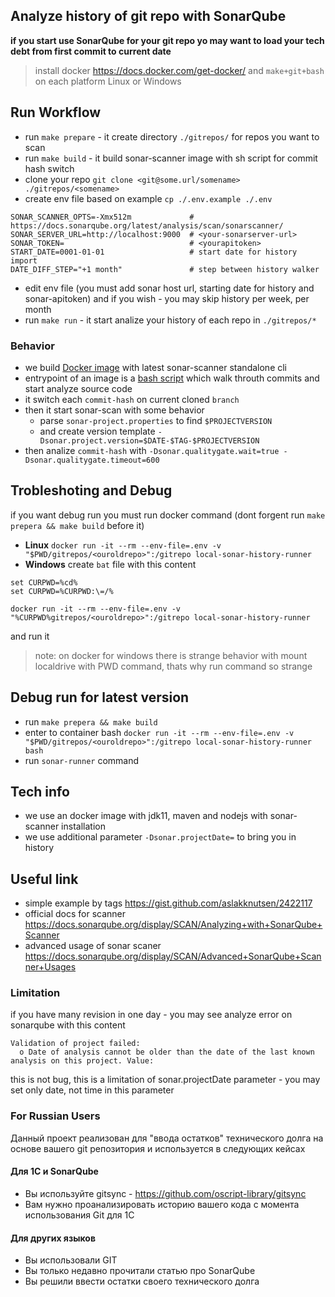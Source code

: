 ## Analyze history of git repo with SonarQube 

**if you start use SonarQube for your git repo yo may want to load your tech debt from first commit to current date**

> install docker https://docs.docker.com/get-docker/ and `make+git+bash` on each platform Linux or Windows

## Run Workflow

* run `make prepare` - it create directory `./gitrepos/` for repos you want to scan
* run `make build` - it build sonar-scanner image with sh script for commit hash switch
* clone your repo `git clone <git@some.url/somename> ./gitrepos/<somename>`
* create env file based on example `cp ./.env.example ./.env`
```
SONAR_SCANNER_OPTS=-Xmx512m             # https://docs.sonarqube.org/latest/analysis/scan/sonarscanner/
SONAR_SERVER_URL=http://localhost:9000  # <your-sonarserver-url>
SONAR_TOKEN=                            # <yourapitoken>
START_DATE=0001-01-01                   # start date for history import
DATE_DIFF_STEP="+1 month"               # step between history walker
```
* edit env file (you must add sonar host url, starting date for history and sonar-apitoken) and if you wish - you may skip history per week, per month
* run `make run` - it start analize your history of each repo in `./gitrepos/*`

### Behavior

* we build [Docker image](./Dockerfile) with latest sonar-scanner standalone cli 
* entrypoint of an image is a [bash script](./src/history-analyze.sh) which walk throuth commits and start analyze source code
* it switch each `commit-hash` on current cloned `branch`
* then it start sonar-scan with some behavior
  * parse `sonar-project.properties` to find `$PROJECTVERSION`
  * and create version template `-Dsonar.project.version=$DATE-$TAG-$PROJECTVERSION`
* then analize `commit-hash` with `-Dsonar.qualitygate.wait=true -Dsonar.qualitygate.timeout=600`


## Trobleshoting and Debug

if you want debug run you must run docker command (dont forgent run `make prepera && make build` before it)

* **Linux** `docker run -it --rm --env-file=.env -v "$PWD/gitrepos/<ouroldrepo>":/gitrepo local-sonar-history-runner`
* **Windows** create `bat` file with this content
```
set CURPWD=%cd%
set CURPWD=%CURPWD:\=/%

docker run -it --rm --env-file=.env -v "%CURPWD%gitrepos/<ouroldrepo>":/gitrepo local-sonar-history-runner
```
and run it

> note: on docker for windows there is strange behavior with mount localdrive with PWD command, thats why run command so strange

## Debug run for latest version

* run `make prepera && make build`
* enter to container bash `docker run -it --rm --env-file=.env -v "$PWD/gitrepos/<ouroldrepo>":/gitrepo local-sonar-history-runner bash`
* run `sonar-runner` command

## Tech info

* we use an docker image with jdk11, maven and nodejs with sonar-scanner installation
* we use additional parameter `-Dsonar.projectDate=` to bring you in history

## Useful link

* simple example by tags https://gist.github.com/aslakknutsen/2422117
* official docs for scanner https://docs.sonarqube.org/display/SCAN/Analyzing+with+SonarQube+Scanner
* advanced usage of sonar scaner https://docs.sonarqube.org/display/SCAN/Advanced+SonarQube+Scanner+Usages

### Limitation

if you have many revision in one day - you may see analyze error on sonarqube with this content

```
Validation of project failed:
  o Date of analysis cannot be older than the date of the last known analysis on this project. Value: 
```

this is not bug, this is a limitation of sonar.projectDate parameter - you may set only date, not time in this parameter  

### For Russian Users

Данный проект реализован для "ввода остатков" технического долга на основе вашего git репозитория и используется в следующих кейсах

#### Для 1С и SonarQube

* Вы используйте gitsync - https://github.com/oscript-library/gitsync
* Вам нужно проанализировать историю вашего кода с момента использования Git для 1С

#### Для других языков

* Вы использовали GIT
* Вы только недавно прочитали статью про SonarQube
* Вы решили ввести остатки своего технического долга

